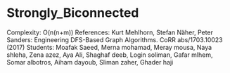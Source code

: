 # Strongly_Biconnected

Complexity: O(n(n+m))
References: Kurt Mehlhorn, Stefan Näher, Peter Sanders: Engineering DFS-Based Graph Algorithms. CoRR abs/1703.10023 (2017)
Students: 
  Moafak Saeed,
  Merna mohamad,
  Meray mousa,
  Naya shleha,
  Zena azez,
  Aya Ali,
  Shaghaf deeb,
  Login soliman,
  Gafar mlhem,
  Somar albotros,
  Aiham dayoub,
  Sliman zaher,
  Ghader haji
